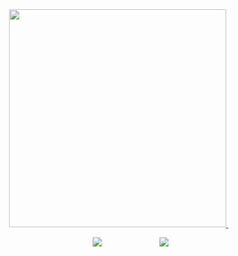 <div id="header" align="center">
<a href="https://www.youtube.com/watch?v=GAsJdthIvbQ">
  <img src="https://file.garden/Z3bN9S1OK095pmVR/Untitled228_20241222125518.png" alt=" " width="384" height="384">
</a>
ㅤ
<div id="header" align="center">

 ㅤㅤ [![](https://file.garden/Z3bN9S1OK095pmVR/%2B-SENTRY%20(1).png)](https://sntry.cc/helel)ㅤ ㅤㅤ ㅤㅤㅤ ㅤ[![](https://file.garden/Z3bN9S1OK095pmVR/%2B-ATABOOK%20(1).png)](https://helel.atabook.org/)
<div id="header" align="center">

